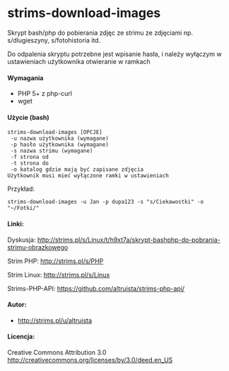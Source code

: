 strims-download-images
======================

Skrypt bash/php do pobierania zdjęc ze strimu ze zdjęciami np. s/dlugieszyny, s/fotohistoria itd.

Do odpalenia skryptu potrzebne jest wpisanie hasła, i należy wyłączym w ustawieniach użytkownika otwieranie w ramkach

#### Wymagania
- PHP 5+ z php-curl
- wget

#### Użycie (bash)
	strims-download-images [OPCJE]
 	 -u nazwa użytkownika (wymagane)
 	 -p hasło użytkownika (wymagane)
 	 -s nazwa strimu (wymagane)
 	 -f strona od
 	 -t strona do
 	 -o katalog gdzie mają być zapisane zdjęcia
	Użytkownik musi mieć wyłączone ramki w ustawieniach
	 
Przykład:

	strims-download-images -u Jan -p dupa123 -s "s/Ciekawostki" -o "~/Fotki/"

#### Linki:
Dyskusja: http://strims.pl/s/Linux/t/h9xt7a/skrypt-bashphp-do-pobrania-strimu-obrazkowego

Strim PHP: http://strims.pl/s/PHP

Strim Linux: http://strims.pl/s/Linux

Strims-PHP-API: https://github.com/altruista/strims-php-api/

#### Autor:
- http://strims.pl/u/altruista

#### Licencja:
Creative Commons Attribution 3.0
http://creativecommons.org/licenses/by/3.0/deed.en_US
